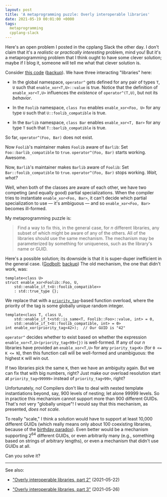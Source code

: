 ```yaml
---
layout: post
title: 'A metaprogramming puzzle: Overly interoperable libraries'
date: 2021-05-19 00:01:00 +0000
tags:
  metaprogramming
  cpplang-slack
---
```


Here's an open problem I posted in the cpplang Slack the other day.
I don't claim that it's a _realistic_ or _practically interesting_ problem,
mind you! But it's a metaprogramming problem that I think ought to have
some clever solution; maybe if I blog it, someone will tell me what
that clever solution is.

Consider [this code](https://godbolt.org/z/7ca6o3EG6) ([backup](/blog/code/2021-05-19-after-you.cpp)).
We have three interacting "libraries" here:

- In the global namespace, `operator^` gets defined for any pair of types
    `T`, `U` such that `enable_xor<T,U>::value` is true. Notice that the
    definition of `enable_xor<T,U>` influences the _existence_ of
    `operator^(T,U)`, but not its _behavior_.

- In the `Foolib` namespace, `class Foo` enables `enable_xor<Foo, U>`
    for any type `U` such that `U::foolib_compatible` is true.

- In the `Barlib` namespace, `class Bar` enables `enable_xor<T, Bar>`
    for any type `T` such that `T::barlib_compatible` is true.

So far, `operator^(Foo, Bar)` does not exist.

Now `Foolib`'s maintainer makes `Foolib` aware of `Barlib`:
Set `Foo::barlib_compatible` to `true`.
`operator^(Foo, Bar)` starts working. Awesome.

Now, `Barlib`'s maintainer makes `Barlib` aware of `Foolib`:
Set `Bar::foolib_compatible` to `true`.
`operator^(Foo, Bar)` stops working. _Wait, what?_

Well, when both of the classes are aware of each other, we have two
competing (and equally good) partial specializations. When the compiler tries to
instantiate `enable_xor<Foo, Bar>`, it can't decide which partial
specialization to use — it's ambiguous — and so `enable_xor<Foo, Bar>`
becomes ill-formed.

My metaprogramming puzzle is:

> Find a way to fix this, in the general case,
> for _n_ different libraries, any subset of which might be aware of any of
> the others. All of the libraries should use the same mechanism.
> The mechanism may be parameterized by something for uniqueness,
> such as the library's name or GUID.

Here's a possible solution; its downside is that it is super-duper inefficient
in the general case. ([Godbolt](https://godbolt.org/z/sMqv6a5rs); [backup](/blog/code/2021-05-19-after-you-solution.cpp))
The old mechanism, the one that didn't work, was:

    template<class U>
    struct enable_xor<Foolib::Foo, U,
        std::enable_if_t<U::foolib_compatible>>
        : std::true_type {};

We replace that with a [`priority_tag`](/blog/2021/07/09/priority-tag)-based
function overload, where the priority of the tag is some globally unique random integer.

    template<class T, class U,
        std::enable_if_t<std::is_same<T, Foolib::Foo>::value, int> = 0,
        std::enable_if_t<U::foolib_compatible, int> = 0>
    int enable_xor(priority_tag<42>);  // Our GUID is "42"

`operator^` decides whether to exist based on whether the expression
`enable_xor<T,U>(priority_tag<99>{})` is well-formed. If any of our _n_ libraries have
provided an `enable_xor<T,U>` for any `priority_tag<K>` (for `0 <= K <= N`), then
this function call will be well-formed and unambiguous: the highest `K` will win out.

If two libraries pick the same `K`, then we have an ambiguity again. But we can fix that
with big numbers, right? Just make our overload resolution start at `priority_tag<99999>`
instead of `priority_tag<99>`, right?

Unfortunately, no! Compilers don't like to deal with nested template instantiations beyond,
say, 900 levels of nesting; let alone 99999 levels. So in practice this mechanism cannot
support more than 900 different GUIDs. That's not very "globally unique"! I would say that
this mechanism, as presented, _does not scale._

To really "scale," I think a solution would have to support at least 10,000 different GUIDs
(which really means only about 100 coexisting libraries,
because of the [birthday paradox](https://en.wikipedia.org/wiki/Birthday_problem)).
Even better would be a mechanism supporting 2<sup>64</sup> different GUIDs, or even arbitrarily many
(e.g., something based on strings of arbitrary lengths), or even a mechanism that didn't use
GUIDs at all.

Can you solve it?

----

See also:

* ["Overly interoperable libraries, part 2"](/blog/2021/05/22/after-you-part-two/) (2021-05-22)

* ["Overly interoperable libraries, part 3"](/blog/2021/05/26/after-you-solution/) (2021-05-26)
